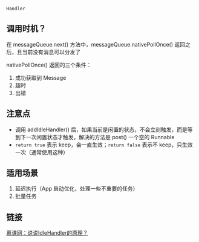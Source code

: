 `Handler`

## 调用时机？

在 messageQueue.next() 方法中，messageQueue.nativePollOnce() 返回之后，且当前没有消息可以分发了

nativePollOnce() 返回的三个条件：

1. 成功获取到 Message
2. 超时
3. 出错

## 注意点

- 调用 addIdleHandler() 后，如果当前是闲置的状态，不会立刻触发，而是等到下一次闲置状态才触发，解决的方法是 post() 一个空的 Runnable
- `return true` 表示 keep，会一直生效；`return false` 表示不 keep，只生效一次（通常使用这种）

## 适用场景

1. 延迟执行（App 启动优化，处理一些不重要的任务）
2. 批量任务

## 链接

[慕课网：说说IdleHandler的原理？](https://coding.imooc.com/lesson/340.html#mid=24612)